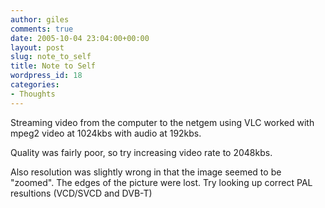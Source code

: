 ```yaml
---
author: giles
comments: true
date: 2005-10-04 23:04:00+00:00
layout: post
slug: note_to_self
title: Note to Self
wordpress_id: 18
categories:
- Thoughts
---
```


Streaming video from the computer to the netgem using VLC worked with mpeg2 video at 1024kbs with audio at 192kbs.

Quality was fairly poor, so try increasing video rate to 2048kbs.

Also resolution was slightly wrong in that the image seemed to be "zoomed". The edges of the picture were lost.
Try looking up correct PAL resultions  (VCD/SVCD and DVB-T)
